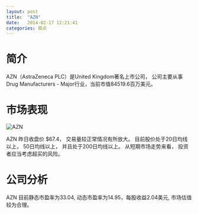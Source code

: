 ```yaml
---
layout: post
title:  "AZN"
date:   2014-02-17 12:21:41
categories: 观点
---
```


# 简介
AZN（AstraZeneca PLC）是United Kingdom著名上市公司，
公司主要从事Drug Manufacturers - Major行业，当前市值84519.6百万美元。

# 市场表现

![AZN](http://finviz.com/chart.ashx?t=AZN&ty=c&ta=1&p=d&s=l)

AZN 昨日收盘价 $67.4，
交易量较正常情况有所放大。
目前股价处于20日均线以上，
50日均线以上，
并且处于200日均线以上。
从短期市场走势来看，
投资者应当考虑超买的风险。

# 公司分析
AZN 目前静态市盈率为33.04, 动态市盈率为14.95，每股收益2.04美元,
市场估值较为合理。

